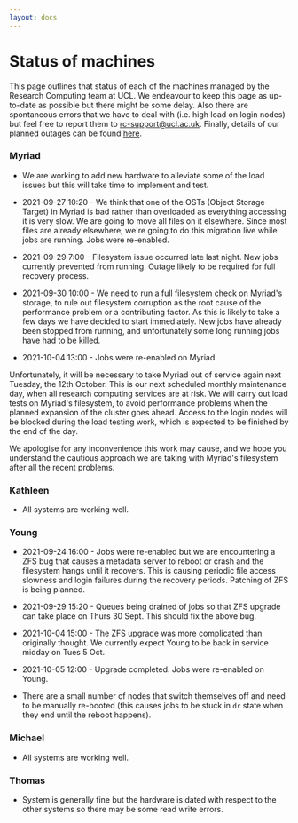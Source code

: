 ```yaml
---
layout: docs
---
```


# Status of machines

This page outlines that status of each of the machines managed by the Research Computing team at UCL. We endeavour to keep this page as up-to-date as possible but there might be some delay. Also there are spontaneous errors that we have to deal with (i.e. high load on login nodes) but feel free to report them to rc-support@ucl.ac.uk. Finally, details of our planned outages can be found [here](https://www.rc.ucl.ac.uk/docs/Planned_Outages/).  

### Myriad

- We are working to add new hardware to alleviate some of the load issues but this will take time to implement and test.

- 2021-09-27 10:20 - We think that one of the OSTs (Object Storage Target) in Myriad is bad rather than overloaded as everything accessing it is very slow. We are going to move all files on it elsewhere. Since most files are already elsewhere, we're going to do this migration live while jobs are running. Jobs were re-enabled.

- 2021-09-29 7:00 - Filesystem issue occurred late last night. New jobs currently prevented from running. Outage likely to be required for full recovery process.

- 2021-09-30 10:00 - We need to run a full filesystem check on Myriad's storage, to rule out filesystem corruption as the root cause of the performance problem or a contributing factor. As this is likely to take a few days we have decided to start immediately. New jobs have already been stopped from running, and unfortunately some long running jobs have had to be killed.
 
- 2021-10-04 13:00 - Jobs were re-enabled on Myriad. 

Unfortunately, it will be necessary to take Myriad out of service again next Tuesday, the 12th October. This is our next scheduled monthly maintenance day, when all research computing services are at risk. We will carry out load tests on Myriad's filesystem, to avoid performance problems when the planned expansion of the cluster goes ahead. Access to the login nodes will be blocked during the load testing work, which is expected to be finished by the end of the day.
 
We apologise for any inconvenience this work may cause, and we hope you understand the cautious approach we are taking with Myriad's filesystem after all the recent problems.

### Kathleen

- All systems are working well.

### Young

- 2021-09-24 16:00 - Jobs were re-enabled but we are encountering a ZFS bug that causes a metadata server to reboot or crash and the filesystem hangs until it recovers. This is causing periodic file access slowness and login failures during the recovery periods. Patching of ZFS is being planned.

- 2021-09-29 15:20 - Queues being drained of jobs so that ZFS upgrade can take place on Thurs 30 Sept. This should fix the above bug.

- 2021-10-04 15:00 - The ZFS upgrade was more complicated than originally thought. We currently expect Young to be back in service midday on Tues 5 Oct.

- 2021-10-05 12:00 - Upgrade completed. Jobs were re-enabled on Young.

- There are a small number of nodes that switch themselves off and need to be manually re-booted (this causes jobs to be stuck in `dr` state when they end until the reboot happens).

### Michael

- All systems are working well.

### Thomas

- System is generally fine but the hardware is dated with respect to the other systems so there may be some read write errors.


